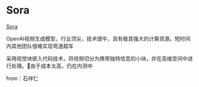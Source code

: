 # Sora

[Sora](https://openai.com/sora)

OpenAI视频生成模型，行业顶尖，技术很牛，具有极其强大的计算资源。短时间内其他团队很难实现弯道超车

采用视觉块嵌入代码技术，将视频切分为携带独特信息的小块，并在高维空间中进行处理。由于成本太高，仍在内测中

from：石祥仁
